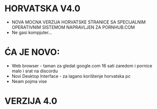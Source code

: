 # HORVATSKA V4.0

- NOVA MOCNA VERZIJA HORVATSKE STRANICE SA SPECIJALNIM OPERATIVNIM SISTEMOM NAPRAVLJEN ZA PORNHUB.COM
- Ne gasi kompjuter...

# ĆA JE NOVO:

- Web browser - taman za gledat google.com 16 sati zaredom i pornice malo i srat na discordu
- Novi Desktop Interface - za lagano korištenje horvatska pc
- Neam pojma vise

# VERZIJA 4.0
